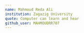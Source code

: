 ```yaml
---
name: Mahmoud Reda Ali
institution: Zagazig University
quote: Computer can learn and hear
github_user: MAHMOUDRR707
---
```

